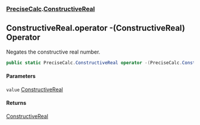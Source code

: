 ### [PreciseCalc](PreciseCalc.md 'PreciseCalc').[ConstructiveReal](PreciseCalc.ConstructiveReal.md 'PreciseCalc.ConstructiveReal')

## ConstructiveReal.operator -(ConstructiveReal) Operator

Negates the constructive real number.

```csharp
public static PreciseCalc.ConstructiveReal operator -(PreciseCalc.ConstructiveReal value);
```
#### Parameters

<a name='PreciseCalc.ConstructiveReal.op_UnaryNegation(PreciseCalc.ConstructiveReal).value'></a>

`value` [ConstructiveReal](PreciseCalc.ConstructiveReal.md 'PreciseCalc.ConstructiveReal')

#### Returns
[ConstructiveReal](PreciseCalc.ConstructiveReal.md 'PreciseCalc.ConstructiveReal')